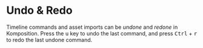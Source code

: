 # Undo & Redo

Timeline commands and asset imports can be *undone* and *redone* in
Komposition. Press the <kbd>u</kbd> key to undo the last command,
and press <kbd>Ctrl</kbd> + <kbd>r</kbd> to redo the last undone
command.
